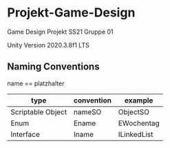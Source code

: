 # Projekt-Game-Design
Game Design Projekt SS21 Gruppe 01

Unity Version 2020.3.8f1 LTS


## Naming Conventions
name == platzhalter


type              | convention | example
---               | ---        | ---
Scriptable Object | nameSO     | ObjectSO
Enum              | Ename      | EWochentag
Interface         | Iname      | ILinkedList